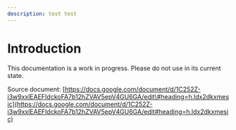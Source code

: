 ```yaml
---
description: test test
---
```


# Introduction

This documentation is a work in progress. Please do not use in its current state.

Source document: [https://docs.google.com/document/d/1C252Z-i3w9xxlEAEFIdckoFA7b12hZVAV5epV4GU6GA/edit\#heading=h.ldx2dkxmesic](https://docs.google.com/document/d/1C252Z-i3w9xxlEAEFIdckoFA7b12hZVAV5epV4GU6GA/edit#heading=h.ldx2dkxmesic)

